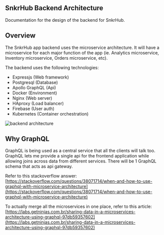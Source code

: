 ## SnkrHub Backend Architecture

Documentation for the design of the backend for SnkrHub.

## Overview

The SnkrHub app backend uses the microservice architecture. It will have a microservice for each major function of the app (ie. Analytics microservice, Inventory microservice, Orders microservice, etc).

The backend uses the following technologies:

- Expressjs (Web framework)
- Postgresql (Database)
- Apollo GraphQL (Api)
- Docker (Environment)
- Nginx (Web server)
- HAproxy (Load balancer)
- Firebase (User auth)
- Kubernetes (Container orchestration)

![backend architecture](https://i.ibb.co/KXcX550/26236-F39-DCB3-43-B1-BBBC-5-F87753-EE030.jpg 'backend architecture')

## Why GraphQL

GraphQL is being used as a central service that all the clients will talk too. GraphQL lets me provide a single api for the frontend application while allowing joins across data from different services. There will be 1 GraphQL schema that acts as api gateway.

Refer to this stackoverflow answer: [https://stackoverflow.com/questions/38071714/when-and-how-to-use-graphql-with-microservice-architecture](https://stackoverflow.com/questions/38071714/when-and-how-to-use-graphql-with-microservice-architecture)

To actually merge all the microservices in one place, refer to this article: [https://labs.getninjas.com.br/sharing-data-in-a-microservices-architecture-using-graphql-97db59357602](https://labs.getninjas.com.br/sharing-data-in-a-microservices-architecture-using-graphql-97db59357602)
